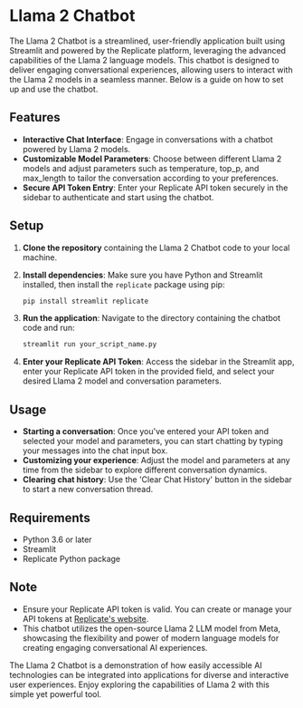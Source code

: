 # Llama 2 Chatbot

The Llama 2 Chatbot is a streamlined, user-friendly application built using Streamlit and powered by the Replicate platform, leveraging the advanced capabilities of the Llama 2 language models. This chatbot is designed to deliver engaging conversational experiences, allowing users to interact with the Llama 2 models in a seamless manner. Below is a guide on how to set up and use the chatbot.

## Features

- **Interactive Chat Interface**: Engage in conversations with a chatbot powered by Llama 2 models.
- **Customizable Model Parameters**: Choose between different Llama 2 models and adjust parameters such as temperature, top_p, and max_length to tailor the conversation according to your preferences.
- **Secure API Token Entry**: Enter your Replicate API token securely in the sidebar to authenticate and start using the chatbot.

## Setup

1. **Clone the repository** containing the Llama 2 Chatbot code to your local machine.
2. **Install dependencies**: Make sure you have Python and Streamlit installed, then install the `replicate` package using pip:

    ```bash
    pip install streamlit replicate
    ```

3. **Run the application**: Navigate to the directory containing the chatbot code and run:

    ```bash
    streamlit run your_script_name.py
    ```

4. **Enter your Replicate API Token**: Access the sidebar in the Streamlit app, enter your Replicate API token in the provided field, and select your desired Llama 2 model and conversation parameters.

## Usage

- **Starting a conversation**: Once you've entered your API token and selected your model and parameters, you can start chatting by typing your messages into the chat input box.
- **Customizing your experience**: Adjust the model and parameters at any time from the sidebar to explore different conversation dynamics.
- **Clearing chat history**: Use the 'Clear Chat History' button in the sidebar to start a new conversation thread.

## Requirements

- Python 3.6 or later
- Streamlit
- Replicate Python package

## Note

- Ensure your Replicate API token is valid. You can create or manage your API tokens at [Replicate's website](https://replicate.com/).
- This chatbot utilizes the open-source Llama 2 LLM model from Meta, showcasing the flexibility and power of modern language models for creating engaging conversational AI experiences.

The Llama 2 Chatbot is a demonstration of how easily accessible AI technologies can be integrated into applications for diverse and interactive user experiences. Enjoy exploring the capabilities of Llama 2 with this simple yet powerful tool.
